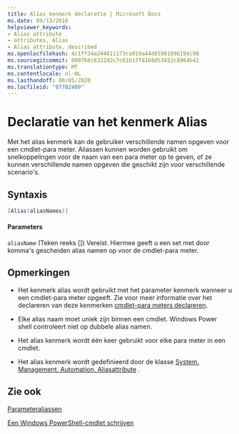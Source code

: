 ```yaml
---
title: Alias kenmerk declaratie | Microsoft Docs
ms.date: 09/13/2016
helpviewer_keywords:
- Alias attribute
- attributes, Alias
- Alias attribute, described
ms.openlocfilehash: 4c1ff34a244611173ca919a44d6598189b19dc98
ms.sourcegitcommit: 0907b8c6322d2c7c61b17f8168d53452c8964b41
ms.translationtype: MT
ms.contentlocale: nl-NL
ms.lasthandoff: 08/05/2020
ms.locfileid: "87782409"
---
```

# <a name="alias-attribute-declaration"></a>Declaratie van het kenmerk Alias

Met het alias kenmerk kan de gebruiker verschillende namen opgeven voor een cmdlet-para meter. Aliassen kunnen worden gebruikt om snelkoppelingen voor de naam van een para meter op te geven, of ze kunnen verschillende namen opgeven die geschikt zijn voor verschillende scenario's.

## <a name="syntax"></a>Syntaxis

```csharp
[Alias(aliasNames)]
```

#### <a name="parameters"></a>Parameters

`aliasName` (Teken reeks []) Vereist. Hiermee geeft u een set met door komma's gescheiden alias namen op voor de cmdlet-para meter.

## <a name="remarks"></a>Opmerkingen

- Het kenmerk alias wordt gebruikt met het parameter kenmerk wanneer u een cmdlet-para meter opgeeft. Zie voor meer informatie over het declareren van deze kenmerken [cmdlet-para meters declareren](./how-to-declare-cmdlet-parameters.md).

- Elke alias naam moet uniek zijn binnen een cmdlet. Windows Power shell controleert niet op dubbele alias namen.

- Het alias kenmerk wordt één keer gebruikt voor elke para meter in een cmdlet.

- Het alias kenmerk wordt gedefinieerd door de klasse [System. Management. Automation. Aliasattribute](/dotnet/api/System.Management.Automation.AliasAttribute) .

## <a name="see-also"></a>Zie ook

[Parameteraliassen](./parameter-aliases.md)

[Een Windows PowerShell-cmdlet schrijven](./writing-a-windows-powershell-cmdlet.md)
